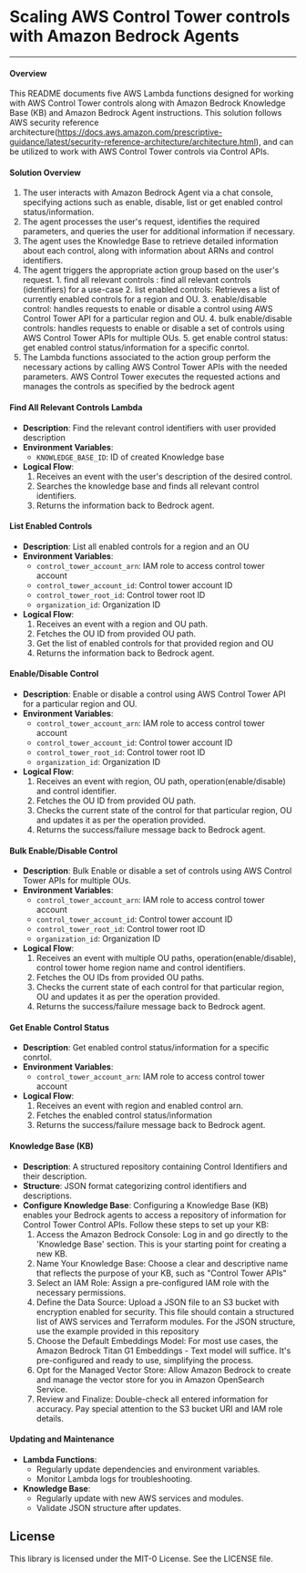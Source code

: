 # Scaling AWS Control Tower controls with Amazon Bedrock Agents

---

#### Overview
This README documents five AWS Lambda functions designed for working with AWS Control Tower controls along with Amazon Bedrock Knowledge Base (KB) and Amazon Bedrock Agent instructions. This solution follows AWS security reference architecture(https://docs.aws.amazon.com/prescriptive-guidance/latest/security-reference-architecture/architecture.html), and can be utilized to work with AWS Control Tower controls via Control APIs.

#### Solution Overview
1. The user interacts with Amazon Bedrock Agent via a chat console, specifying actions such as enable, disable, list or get enabled control status/information.
2. The agent processes the user's request, identifies the required parameters, and queries the user for additional information if necessary.
3. The agent uses the Knowledge Base to retrieve detailed information about each control, along with information about ARNs and control identifiers.
4. The agent triggers the appropriate action group based on the user's request. 
        1. find all relevant controls : find all relevant controls (identifiers) for a use-case
        2. list enabled controls: Retrieves a list of currently enabled controls for a region and OU.
        3. enable/disable control: handles requests to enable or disable a control using AWS Control Tower API for a particular region and OU. 
        4. bulk enable/disable controls: handles requests to enable or disable a set of controls using AWS Control Tower APIs for multiple OUs.
        5. get enable control status: get enabled control status/information for a specific conrtol. 
5. The Lambda functions associated to the action group perform the necessary actions by calling AWS Control Tower APIs with the needed parameters. AWS Control Tower executes the requested actions and manages the controls as specified by the bedrock agent

#### Find All Relevant Controls Lambda

- **Description**: Find the relevant control identifiers with user provided description
- **Environment Variables**:
  - `KNOWLEDGE_BASE_ID`: ID of created Knowledge base
- **Logical Flow**:
    1. Receives an event with the user's description of the desired control.
    2. Searches the knowledge base and finds all relevant control identifiers.
    3. Returns the information back to Bedrock agent.

#### List Enabled Controls
- **Description**: List all enabled controls for a region and an OU
- **Environment Variables**:
  - `control_tower_account_arn`: IAM role to access control tower account
  - `control_tower_account_id`: Control tower account ID
  - `control_tower_root_id`: Control tower root ID
  - `organization_id`: Organization ID
- **Logical Flow**:
    1. Receives an event with a region and OU path.
    2. Fetches the OU ID from provided OU path.
    3. Get the list of enabled controls for that provided region and OU
    3. Returns the information back to Bedrock agent.

#### Enable/Disable Control
- **Description**: Enable or disable a control using AWS Control Tower API for a particular region and OU. 
- **Environment Variables**:
  - `control_tower_account_arn`: IAM role to access control tower account
  - `control_tower_account_id`: Control tower account ID
  - `control_tower_root_id`: Control tower root ID
  - `organization_id`: Organization ID
- **Logical Flow**:
    1. Receives an event with region, OU path, operation(enable/disable) and control identifier.
    2. Fetches the OU ID from provided OU path.
    3. Checks the current state of the control for that particular region, OU and updates it as per the operation provided.
    4. Returns the success/failure message back to Bedrock agent.

#### Bulk Enable/Disable Control
- **Description**: Bulk Enable or disable a set of controls using AWS Control Tower APIs for multiple OUs. 
- **Environment Variables**:
  - `control_tower_account_arn`: IAM role to access control tower account
  - `control_tower_account_id`: Control tower account ID
  - `control_tower_root_id`: Control tower root ID
  - `organization_id`: Organization ID
- **Logical Flow**:
    1. Receives an event with multiple OU paths, operation(enable/disable), control tower home region name and control identifiers.
    2. Fetches the OU IDs from provided OU paths.
    3. Checks the current state of each control for that particular region, OU and updates it as per the operation provided.
    4. Returns the success/failure message back to Bedrock agent.

#### Get Enable Control Status
- **Description**: Get enabled control status/information for a specific conrtol. 
- **Environment Variables**:
  - `control_tower_account_arn`: IAM role to access control tower account
- **Logical Flow**:
    1. Receives an event with region and enabled control arn.
    2. Fetches the enabled control status/information
    3. Returns the success/failure message back to Bedrock agent.

#### Knowledge Base (KB)
- **Description**: A structured repository containing Control Identifiers and their description.
- **Structure**: JSON format categorizing control identifiers and descriptions.
- **Configure Knowledge Base**: Configuring a Knowledge Base (KB) enables your Bedrock agents to access a repository of information for Control Tower Control APIs. Follow these steps to set up your KB:
  1. Access the Amazon Bedrock Console: Log in and go directly to the 'Knowledge Base' section. This is your starting point for creating a new KB.
  2. Name Your Knowledge Base: Choose a clear and descriptive name that reflects the purpose of your KB, such as "Control Tower APIs"
  3. Select an IAM Role: Assign a pre-configured IAM role with the necessary permissions. 
  4. Define the Data Source: Upload a JSON file to an S3 bucket with encryption enabled for security. This file should contain a structured list of AWS services and Terraform modules. For the JSON structure, use the example provided in this repository
  5. Choose the Default Embeddings Model: For most use cases, the Amazon Bedrock Titan G1 Embeddings - Text model will suffice. It's pre-configured and ready to use, simplifying the process.
  6. Opt for the Managed Vector Store: Allow Amazon Bedrock to create and manage the vector store for you in Amazon OpenSearch Service.
  7. Review and Finalize: Double-check all entered information for accuracy. Pay special attention to the S3 bucket URI and IAM role details.

#### Updating and Maintenance
- **Lambda Functions**:
  - Regularly update dependencies and environment variables.
  - Monitor Lambda logs for troubleshooting.
- **Knowledge Base**:
  - Regularly update with new AWS services and modules.
  - Validate JSON structure after updates.

## License

This library is licensed under the MIT-0 License. See the LICENSE file.